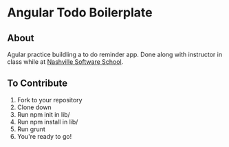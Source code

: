 # Angular Todo Boilerplate

## About
Agular practice buildling a to do reminder app.  Done along with instructor in class while at [Nashville Software School](http://nashvillesoftwareschool.com/).

## To Contribute
1. Fork to your repository
2. Clone down
3. Run npm init in lib/
4. Run npm install in lib/
5. Run grunt
6. You're ready to go!
